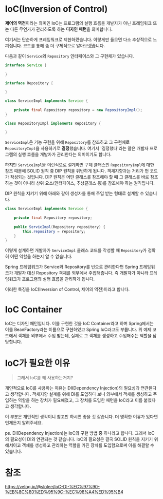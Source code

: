 # IoC(Inversion of Control)
**제어의 역전**이라는 의미인 IoC는 프로그램의 실행 흐름을 개발자가 아닌 
프레임워크 또는 다른 무언가가 관리하도록 하는 **디자인 패턴**을 의미합니다.

여기서는 단순하게 프레임워크로 제한하겠습니다.
이렇게만 들으면 다소 추상적으로 느껴집니다.
코드를 통해 좀 더 구체적으로 알아보겠습니다.

다음과 같이 `Service`와 `Repository` 인터페이스와 그 구현체가 있습니다.

```java
interface Service {
    
}

interface Repository {
    
}

class ServiceImpl implements Service {
    
    private final Repository repository = new RepositoryImpl();
}

class RepositoryImpl implements Repository {
    
}
```

`ServiceImpl`은 기능 구현을 위해 `Repository`를 참조하고 그 구현체로 `RepositoryImpl`을 사용하기로 **결정**했습니다.
여기서 '결정했다'라는 말은 개발자 프로그램의 실행 흐름을 개발자가 관리한다는 의미이기도 합니다.

하지만 `ServiceImpl`을 이런식으로 설계하면 구체 클래스인 `RepositoryImpl`에 대한 참조 때문에 SOLID 원칙 중
DIP 원칙을 위반하게 됩니다. 객체지향과는 거리가 먼 코드가 작성되는 것입니다.
DIP 원칙은 어떤 클래스를 참조해야 할 때 그 클래스를 바로 참조하는 것이 아니라 상위 요소(인터페이스, 추상클래스 등)를
참조해야 하는 원칙입니다.

DIP 원칙을 지키기 위해 아래와 같이 생성자를 통해 주입 받는 형태로 설계할 수 있습니다.

```java
class ServiceImpl implements Service {
    
    private final Repository repository;
    
    public ServicImpl(Repository repository) {
        this.repository = repository;
    }
}
```

이렇게 설계하면 개발자가 `ServiceImpl` 클래스 코드를 작성할 때 `Repository`가 정확히 어떤 역할을 하는지 알 수 없습니다.

Spring 프레임워크가 Service와 Repository를 빈으로 관리한다면
Spring 프레임워크가 개발자 대신 Repository 객체를 외부에서 주입해줍니다.
즉 개발자가 아니라 프레임워크가 프로그램의 실행 흐름을 관리하게 됩니다.

이러한 특징을 IoC(Inversion of Control, 제어의 역전)이라고 합니다.

# IoC Container
IoC는 디자인 패턴입니다. 이를 구현한 것을 IoC Container라고 하며 Spring에서는 이를 BeanFactory라는 이름으로 구현하였고
Spring IoC라고도 부릅니다.
위 예제 코드에서 객체를 외부에서 주입 받는데, 실제로 그 객체를 생성하고 주입해주는 역할을 담당합니다.

# IoC가 필요한 이유
> 그래서 IoC를 왜 사용하는거지?

개인적으로 IoC를 사용하는 이유는 DI(Dependency Injection)의 필요성과 연관된다고 생각합니다.
객체지향 설계를 위해 DI를 도입하다 보니 외부에서 객체를 생성하고 주입하는 역할을 하는 장치가 필요해졌고,
그 장치를 도입한 패턴을 IoC라고 이름 붙였다고 생각합니다. 

이 부분은 개인적인 생각이니 참고만 하시면 좋을 것 같습니다.
더 명확한 이유가 있다면 언제든지 알려주세요.

ps. DI(Dependency Injection)는 IoC의 구현 방법 중 하나라고 합니다.
그래서 IoC의 필요성이 DI와 연관되는 것 같습니다.
IoC의 필요성은 결국 SOLID 원칙을 지키기 위해서이고
객체를 생성하고 관리하는 역할을 가진 장치를 도입함으로써 이를 해결할 수 있습니다.  

# 참조
https://velog.io/@slolee/IoC-DI-%EC%97%90-%EB%8C%80%ED%95%9C-%EC%98%A4%ED%95%B4
